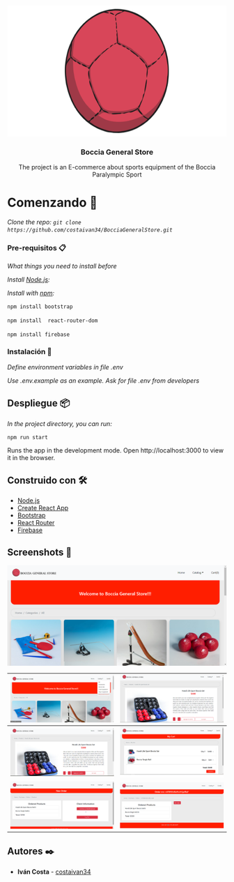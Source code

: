 <p align="center">
  <a href="https://getbootstrap.com/">
    <img src="https://raw.githubusercontent.com/costaivan34/BocciaGeneralStore/main/boccia_general_store/src/assets/logo.png" alt="Bootstrap logo" height="300">
  </a>
</p>
<h3 align="center">Boccia General Store</h3>
<p align="center">
The project is an E-commerce about sports equipment of the Boccia Paralympic Sport
</p>

# Comenzando 🚀

_Clone the repo: `git clone https://github.com/costaivan34/BocciaGeneralStore.git`_

### Pre-requisitos 📋

_What things you need to install before_

_Install [Node.js](https://nodejs.org/es/download/):_

_Install with [npm](https://www.npmjs.com/):_
```
npm install bootstrap

npm install  react-router-dom

npm install firebase 
```

### Instalación 🔧

_Define environment variables in file .env_

_Use .env.example as an example. Ask for file .env from developers_


## Despliegue 📦

_In the project directory, you can run:_

```
npm run start
```

Runs the app in the development mode. Open http://localhost:3000 to view it in the browser.

## Construido con 🛠️

* [Node.js](https://nodejs.org/es/download/) 
* [Create React App](https://create-react-app.dev/) 
* [Bootstrap](https://getbootstrap.com/docs/5.0/getting-started/download/) 
* [React Router](https://reactrouter.com/web/guides/quick-start) 
* [Firebase](https://firebase.google.com/) 
 


## Screenshots 📸

<img src="https://raw.githubusercontent.com/costaivan34/BocciaGeneralStore/main/screenshots/BGS_1.png" >  

|<img src="https://raw.githubusercontent.com/costaivan34/BocciaGeneralStore/main/screenshots/BGS_2.png" >  |<img src="https://raw.githubusercontent.com/costaivan34/BocciaGeneralStore/main/screenshots/BGS_3.png" >  |
|---|---|
|<img src="https://raw.githubusercontent.com/costaivan34/BocciaGeneralStore/main/screenshots/BGS_4.png" >  |<img src="https://raw.githubusercontent.com/costaivan34/BocciaGeneralStore/main/screenshots/BGS_5.png" >  |
|<img src="https://raw.githubusercontent.com/costaivan34/BocciaGeneralStore/main/screenshots/BGS_6.png" >  |<img src="https://raw.githubusercontent.com/costaivan34/BocciaGeneralStore/main/screenshots/BGS_7.png" >  |

## Autores ✒️

* **Iván Costa**  - [costaivan34](https://github.com/costaivan34/)
